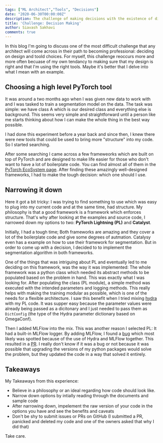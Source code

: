 ```yaml
---
tags: ["ML Architect","Tools", "Decisions"]
date: "2020-06-30T00:00:00Z"
description: The challenge of making decisions with the existence of different tools
title: 'Challenge: Decision Making'
author: Siavash Sakhavi
comments: true
---
```


In this blog I'm going to discuss one of the most difficult challenge that any architect will come across in their path to becoming professional: deciding on design and toold choices. For myself, this challenge reoccurs more and more often becuase of my own tendancy to making sure that my design is right and that I'm using the right tools. Maybe it's better that I delve into what I mean with an example.

## Choosing a high level PyTorch tool

It was around a two months ago when I was given new data to work with and I was tasked to train a segmentation model on the data. The task was simple: we have class A which is our desired class and everything else is background. This seems very simple and straightforward until a person like me starts thinking about how I can make the whole thing in the best way possible.

I had done this experiment before a year back and since then, I knew there were new tools that could be used to bring more "structure" into my code. So I started searching.

After some searching I came across a few frameweorks which are built on top of PyTorch and are designed to make life easier for those who don't want to have a lot of boilerplate code. You can find almost all of them in the [PyTorch EcoSystem page](https://pytorch.org/ecosystem/). After finding these amazingly well-designed frameworks, I had to make the tough decision: which one should I use.

## Narrowing it down

Here it got a bit tricky: I was trying to find something to use which was easy to plug into my current code and at the same time, had structure. My philosophy is that a good framework is a framework which enforces structure. That's why after looking at the examples and source code, I narrowed down my options to two: **PyTorch Lightning (PL)** and **Catalyst**.

Initially, I had a tough time; Both frameworks are amazing and they cover a lot of the boilerplate code and give some degrees of autmation. Catalysy even has a example on how to use their framework for segmentation. But in order to come up with a decision, I decided to to implement the segmentation algorithm in both frameworks.

One of the things that was intriguing about PL and eventually led to me deciding on this framework, was the way it was implemented: The whole framework was a python class which needed its abstract methods to be populated based on the problem in hand. This was exactly what I was looking for. After populating the class (PL module), a simple method was executed with the intended parameters and logging methods. This really helps with making the training modular as possible, which is one of the needs for a flexible architecture. I saw this benefit when I tried mixing [hydra](https://hydra.cc/) with my PL code. It was supper easy because the parameter values were already being passed as a dicitonary and I just needed to pass them as `DictConfig` (the type of the Hydra parameter dictionary based on OmegaConf).

Then I added MLFlow into the mix. This was another reason I selected PL: It had a built-in MLFlow logger. By adding MLFlow, I found a [bug](https://github.com/PyTorchLightning/pytorch-lightning/issues/2058) which most likely was spotted because of the use of Hydra and MLFlow together. This resulted in a [PR](https://github.com/PyTorchLightning/pytorch-lightning/pull/2216). I really don't know if it was a bug or not because it was possible that upgrading the versions of my python packages would solve the problem, but they updated the code in a way that solved it entirely.

## Takeaways

My Takeaways from this experience:

- Believe in a philosophy or an ideal regarding how code should look like.
- Narrow down options by intially reading through the documents and sample code
- After narrowing down, impelement the raw version of your code in the options you have and see the benefits and caveats
- Don't be shy to submit issues or PRs on GitHub (I submitted a PR, panicked and deleted my code and one of the owners asked that why I did that)

Take care.
